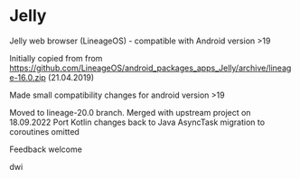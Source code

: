 # Jelly

Jelly web browser (LineageOS) - compatible with Android version >19

Initially copied from from https://github.com/LineageOS/android_packages_apps_Jelly/archive/lineage-16.0.zip (21.04.2019)

Made small compatibility changes for android version >19

Moved to lineage-20.0 branch.
Merged with upstream project on 18.09.2022
Port Kotlin changes back to Java
AsyncTask migration to coroutines omitted 

Feedback welcome

dwi
